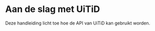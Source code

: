 ---
---

# Aan de slag met UiTiD

Deze handleiding licht toe hoe de API van UiTiD kan gebruikt worden.
